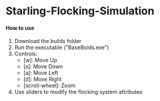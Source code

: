 # Starling-Flocking-Simulation #
#### How to use ####
1. Download the builds folder
2. Run the executable ("BaseBoids.exe")
3. Controls:
   - \[w\]: Move Up
   - \[s\]: Move Down
   - \[a\]: Move Left
   - \[d\]: Move Right
   - \[scroll-wheel\]: Zoom
4. Use sliders to modify the flocking system attributes
